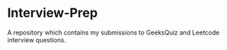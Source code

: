 # Interview-Prep
A repository which contains my submissions to GeeksQuiz and Leetcode interview questions.
